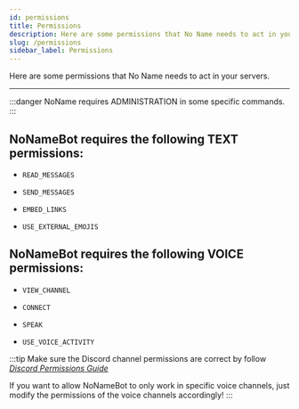 ```yaml
---
id: permissions
title: Permissions
description: Here are some permissions that No Name needs to act in your servers.
slug: /permissions
sidebar_label: Permissions
---
```


Here are some permissions that No Name needs to act in your servers.

---
:::danger
NoName requires ADMINISTRATION in some specific commands.
:::

## NoNameBot requires the following TEXT permissions:

- `READ_MESSAGES`

- `SEND_MESSAGES`

- `EMBED_LINKS`

- `USE_EXTERNAL_EMOJIS`
## NoNameBot requires the following VOICE permissions:

- `VIEW_CHANNEL`

- `CONNECT`

- `SPEAK`

- `USE_VOICE_ACTIVITY`

:::tip 
Make sure the Discord channel permissions are correct by follow [*Discord Permissions Guide*](https://support.discord.com/hc/en-us/articles/206029707)  
  
If you want to allow NoNameBot to only work in specific voice channels, just modify the permissions of the voice channels accordingly!
:::